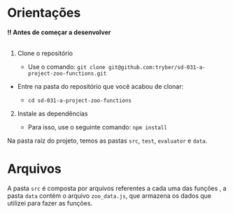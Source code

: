 # Orientações
	
<summary><strong>‼ Antes de começar a desenvolver</strong></summary><br />

1. Clone o repositório

	*  Use o comando: `git clone git@github.com:tryber/sd-031-a-project-zoo-functions.git`

* Entre na pasta do repositório que você acabou de clonar:

	*  `cd sd-031-a-project-zoo-functions`

2. Instale as dependências

	* Para isso, use o seguinte comando: `npm install`

Na pasta raiz do projeto, temos as pastas `src`, `test`, `evaluator` e `data`.

# Arquivos

A pasta `src` é composta por arquivos referentes a cada uma das funções , a pasta `data` contém o arquivo `zoo_data.js`, que armazena os dados que utilizei para fazer as funções.
